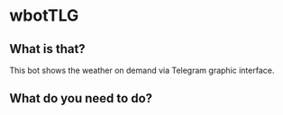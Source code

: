 # wbotTLG

## What is that? 
This bot shows the weather on demand via Telegram graphic interface. 

## What do you need to do? 
